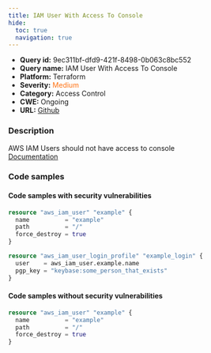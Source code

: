 ```yaml
---
title: IAM User With Access To Console
hide:
  toc: true
  navigation: true
---
```


-   **Query id:** 9ec311bf-dfd9-421f-8498-0b063c8bc552
-   **Query name:** IAM User With Access To Console
-   **Platform:** Terraform
-   **Severity:** <span style="color:#ff7213">Medium</span>
-   **Category:** Access Control
-   **CWE:** Ongoing
-   **URL:** [Github](https://github.com/DataDog/kics/tree/master/assets/queries/terraform/aws/iam_user_with_access_to_console)

### Description
AWS IAM Users should not have access to console<br>
[Documentation](https://registry.terraform.io/providers/hashicorp/aws/latest/docs/resources/iam_user_login_profile)

### Code samples
#### Code samples with security vulnerabilities
```tf title="Positive test num. 1 - tf file" hl_lines="2"
resource "aws_iam_user" "example" {
  name          = "example"
  path          = "/"
  force_destroy = true
}

resource "aws_iam_user_login_profile" "example_login" {
  user    = aws_iam_user.example.name
  pgp_key = "keybase:some_person_that_exists"
}

```


#### Code samples without security vulnerabilities
```tf title="Negative test num. 1 - tf file"
resource "aws_iam_user" "example" {
  name          = "example"
  path          = "/"
  force_destroy = true
}

```
